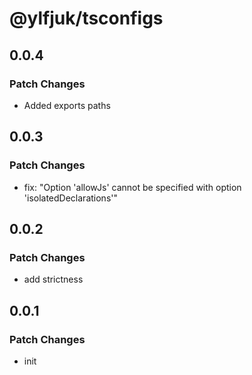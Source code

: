 # @ylfjuk/tsconfigs

## 0.0.4

### Patch Changes

- Added exports paths

## 0.0.3

### Patch Changes

- fix: "Option 'allowJs' cannot be specified with option 'isolatedDeclarations'"

## 0.0.2

### Patch Changes

- add strictness

## 0.0.1

### Patch Changes

- init
